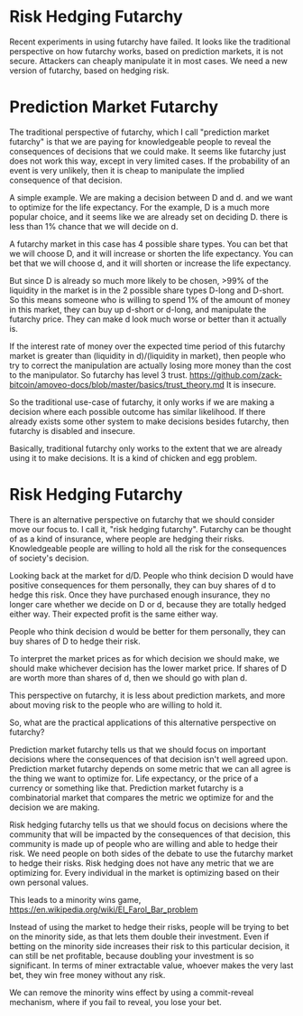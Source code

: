 Risk Hedging Futarchy
===========

Recent experiments in using futarchy have failed.
It looks like the traditional perspective on how futarchy works, based on prediction markets, it is not secure.
Attackers can cheaply manipulate it in most cases.
We need a new version of futarchy, based on hedging risk.

Prediction Market Futarchy
==============

The traditional perspective of futarchy, which I call "prediction market futarchy" is that we are paying for knowledgeable people to reveal the consequences of decisions that we could make.
It seems like futarchy just does not work this way, except in very limited cases.
If the probability of an event is very unlikely, then it is cheap to manipulate the implied consequence of that decision.

A simple example. We are  making a decision between D and d. and we want to optimize for the life expectancy.
For the example, D is a much more popular choice, and it seems like we are already set on deciding D. there is less than 1% chance that we will decide on d.

A futarchy market in this case has 4 possible share types.
You can bet that we will choose D, and it will increase or shorten the life expectancy.
You can bet that we will choose d, and it will shorten or increase the life expectancy.

But since D is already so much more likely to be chosen, >99% of the liquidity in the market is in the 2 possible share types D-long and D-short.
So this means someone who is willing to spend 1% of the amount of money in this market, they can buy  up d-short or d-long, and manipulate the futarchy price. They can make d look much worse or better than it actually is.

If the interest rate of money over the expected time period of this futarchy market is greater than (liquidity in d)/(liquidity in market), then people who try to correct the manipulation are actually losing more money than the cost to the manipulator. 
So futarchy has level 3 trust. https://github.com/zack-bitcoin/amoveo-docs/blob/master/basics/trust_theory.md
It is insecure.

So the traditional use-case of futarchy, it only works if we are making a decision where each possible outcome has similar likelihood. If there already exists some other system to make decisions besides futarchy, then futarchy is disabled and insecure.

Basically, traditional futarchy only works to the extent that we are already using it to make decisions. It is a kind of chicken and egg problem.

Risk Hedging Futarchy
============

There is an alternative perspective on futarchy that we should consider move our focus to. I call it, "risk hedging futarchy".
Futarchy can be thought of as a kind of insurance, where people are hedging their risks. Knowledgeable people are willing to hold all the risk for the consequences of society's decision.

Looking back at the market for d/D.
People who think decision D would have positive consequences for them personally, they can buy shares of d to hedge this risk. Once they have purchased enough insurance, they no longer care whether we decide on D or d, because they are totally hedged either way. Their expected profit is the same either way.

People who think decision d would be better for them personally, they can buy shares of D to hedge their risk.

To interpret the market prices as for which decision we should make, we should make whichever decision has the lower market price. If shares of D are worth more than shares of d, then we should go with plan d.

This perspective on futarchy, it is less about prediction markets, and more about moving risk to the people who are willing to hold it.

So, what are the practical applications of this alternative perspective on futarchy?

Prediction market futarchy tells us that we should focus on important decisions where the consequences of that decision isn't well agreed upon. Prediction market futarchy depends on some metric that we can all agree is the thing we want to optimize for. Life expectancy, or the price of a currency or something like that. Prediction market futarchy is a combinatorial market that compares the metric we optimize for and the decision we are making.

Risk hedging futarchy tells us that we should focus on decisions where the community that will be impacted by the consequences of that decision, this community is made up of people who are willing and able to hedge their risk. We need people on both sides of the debate to use the futarchy market to hedge their risks. Risk hedging does not have any metric that we are optimizing for. Every individual in the market is optimizing based on their own personal values.

This leads to a minority wins game, https://en.wikipedia.org/wiki/El_Farol_Bar_problem

Instead of using the market to hedge their risks, people will be trying to bet on the minority side, as that lets them double their investment.
Even if betting on the minority side increases their risk to this particular decision, it can still be net profitable, because doubling your investment is so significant.
In terms of miner extractable value, whoever makes the very last bet, they win free money without any risk.

We can remove the minority wins effect by using a commit-reveal mechanism, where if you fail to reveal, you lose your bet.